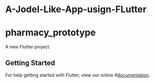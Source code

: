 # A-Jodel-Like-App-usign-FLutter

# pharmacy_prototype

A new Flutter project.

## Getting Started

For help getting started with Flutter, view our online
#[documentation](https://flutter.io/).

